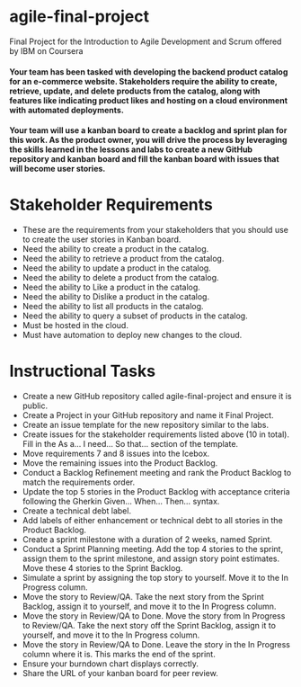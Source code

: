 # agile-final-project
Final Project for the Introduction to Agile Development and Scrum offered by IBM on Coursera


#### Your team has been tasked with developing the backend product catalog for an e-commerce website. Stakeholders require the ability to create, retrieve, update, and delete products from the catalog, along with features like indicating product likes and hosting on a cloud environment with automated deployments. 
#### Your team will use a kanban board to create a backlog and sprint plan for this work. As the product owner, you will drive the process by leveraging the skills learned in the lessons and labs to create a new GitHub repository and kanban board and fill the kanban board with issues that will become user stories.


# Stakeholder Requirements
- These are the requirements from your stakeholders that you should use to create the user stories in Kanban board.
- Need the ability to create a product in the catalog.
- Need the ability to retrieve a product from the catalog.
- Need the ability to update a product in the catalog.
- Need the ability to delete a product from the catalog.
- Need the ability to Like a product in the catalog.
- Need the ability to Dislike a product in the catalog.
- Need the ability to list all products in the catalog.
- Need the ability to query a subset of products in the catalog.
- Must be hosted in the cloud.
- Must have automation to deploy new changes to the cloud.

# Instructional Tasks
- Create a new GitHub repository called agile-final-project and ensure it is public.
- Create a Project in your GitHub repository and name it Final Project.
- Create an issue template for the new repository similar to the labs.
- Create issues for the stakeholder requirements listed above (10 in total). Fill in the As a… I need… So that… section of the template.
- Move requirements 7 and 8 issues into the Icebox.
- Move the remaining issues into the Product Backlog.
- Conduct a Backlog Refinement meeting and rank the Product Backlog to match the requirements order.
- Update the top 5 stories in the Product Backlog with acceptance criteria following the Gherkin Given… When… Then… syntax.
- Create a technical debt label.
- Add labels of either enhancement or technical debt to all stories in the Product Backlog.
- Create a sprint milestone with a duration of 2 weeks, named Sprint.
- Conduct a Sprint Planning meeting. Add the top 4 stories to the sprint, assign them to the sprint milestone, and assign story point estimates. Move these 4 stories to the Sprint Backlog.
- Simulate a sprint by assigning the top story to yourself. Move it to the In Progress column.
- Move the story to Review/QA. Take the next story from the Sprint Backlog, assign it to yourself, and move it to the In Progress column.
- Move the story in Review/QA to Done. Move the story from In Progress to Review/QA. Take the next story off the Sprint Backlog, assign it to yourself, and move it to the In Progress column.
- Move the story in Review/QA to Done. Leave the story in the In Progress column where it is. This marks the end of the sprint.
- Ensure your burndown chart displays correctly.
- Share the URL of your kanban board for peer review.
